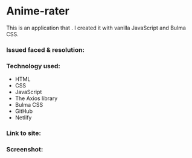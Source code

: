 # Anime-rater

This is an application that . I created it with vanilla JavaScript and Bulma CSS.

<h3>Issued faced & resolution:</h3>

<h3>Technology used:</h3>

- HTML
- CSS
- JavaScript
- The Axios library
- Bulma CSS
- GitHub
- Netlify

<h3>Link to site:</h3>


<h3>Screenshot:</h3>
